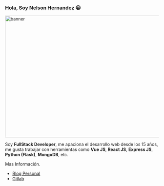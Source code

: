 ### Hola, Soy Nelson Hernandez 😀

  <img src="https://i.ibb.co/f1r1Xdd/banner.png" alt="banner" height="400px" width="750px"/>

Soy **FullStack Developer**, me apaciona el desarrollo web desde los 15 años, me gusta trabajar con herramientas como **Vue JS**, **React JS**, **Express JS**, **Python (Flask)**, **MongoDB**, etc.

Mas Información.

* [Blog Personal](https://nelsonweb.netlify.app/)
* [Gitlab](https://gitlab.com/Nelson-developer)
